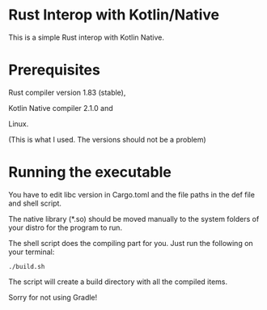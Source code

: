 # Rust Interop with Kotlin/Native

This is a simple Rust interop with Kotlin Native.

# Prerequisites
Rust compiler version 1.83 (stable),
 
Kotlin Native compiler 2.1.0 and

Linux. 

(This is what I used. The versions should not be a problem)

# Running the executable

You have to edit libc version in Cargo.toml and the file paths in the def file
and shell script.

The native library (*.so) should be moved manually to the system folders of your distro for the program to run.

The shell script does the compiling part for you. Just run the following on your terminal:

```
./build.sh
```

The script will create a build directory with all the compiled items.

Sorry for not using Gradle!
